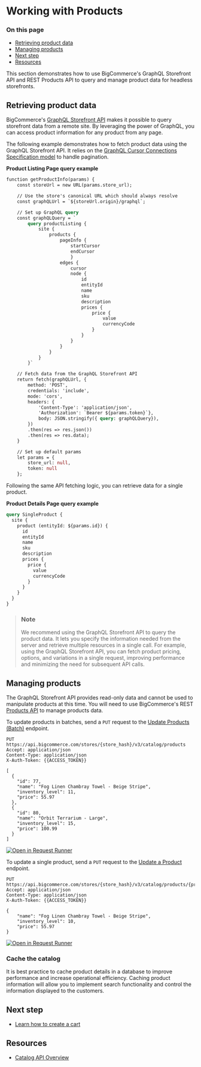 # Working with Products

<div class="otp" id="no-index">

### On this page
- [Retrieving product data](#retrieving-product-data)
- [Managing products](#managing-products)
- [Next step](#next-step)
- [Resources](#resources)

</div>

This section demonstrates how to use BigCommerce's GraphQL Storefront API and REST Products API to query and manage product data for headless storefronts.

## Retrieving product data

BigCommerce's [GraphQL Storefront API](https://developer.bigcommerce.com/api-reference/graphql/graphql) makes it possible to query storefront data from a remote site. By leveraging the power of GraphQL, you can access product information for any product from any page.

The following example demonstrates how to fetch product data using the GraphQL Storefront API. It relies on the [GraphQL Cursor Connections Specification model](https://relay.dev/graphql/connections.htm) to handle pagination.

**Product Listing Page query example**

```graphql
function getProductInfo(params) {
    const storeUrl = new URL(params.store_url);

    // Use the store's canonical URL which should always resolve
    const graphQLUrl = `${storeUrl.origin}/graphql`;

    // Set up GraphQL query
    const graphQLQuery = `
        query productListing {
            site {
                products {
                    pageInfo {
                        startCursor
                        endCursor
                        }
                    edges {
                        cursor
                        node {
                            id
                            entityId
                            name
                            sku
                            description
                            prices {
                                price {
                                    value
                                    currencyCode
                                }
                            }
                        }
                    }
                }
            }
        }`

    // Fetch data from the GraphQL Storefront API
    return fetch(graphQLUrl, {
        method: 'POST',
        credentials: 'include',
        mode: 'cors',
        headers: { 
            'Content-Type': 'application/json', 
            'Authorization': `Bearer ${params.token}`},
            body: JSON.stringify({ query: graphQLQuery}),
        })
        .then(res => res.json())
        .then(res => res.data);
    }

    // Set up default params
    let params = {
        store_url: null,
        token: null
    };
```
Following the same API fetching logic, you can retrieve data for a single product.

**Product Details Page query example**

```graphql
query SingleProduct {
  site {
    product (entityId: ${params.id}) {
      id
      entityId
      name
      sku
      description
      prices {
        price {
          value
          currencyCode
        }
      }
    }
  }
}
```

<div class="HubBlock--callout">
<div class="CalloutBlock--info">
<div class="HubBlock-content">

> ### Note
> We recommend using the GraphQL Storefront API to query the product data. It lets you specify the information needed from the server and retrieve multiple resources in a single call. For example, using the GraphQL Storefront API, you can fetch product pricing, options, and variations in a single request, improving performance and minimizing the need for subsequent API calls.
</div>
</div>
</div>

## Managing products

The GraphQL Storefront API provides read-only data and cannot be used to manipulate products at this time. You will need to use BigCommerce's REST [Products API](https://developer.bigcommerce.com/api-reference/store-management/catalog/products/) to manage products data. 

To update products in batches, send a `PUT` request to the [Update Products (Batch)](https://developer.bigcommerce.com/api-reference/store-management/catalog/products/updateproducts) endpoint. 

```http
PUT https://api.bigcommerce.com/stores/{store_hash}/v3/catalog/products
Accept: application/json
Content-Type: application/json
X-Auth-Token: {{ACCESS_TOKEN}}

[
  {
    "id": 77,
    "name": "Fog Linen Chambray Towel - Beige Stripe",
    "inventory_level": 11,
    "price": 55.97
  },
  {
    "id": 80,
    "name": "Orbit Terrarium - Large",
    "inventory_level": 15,
    "price": 100.99
  }
]
```

[![Open in Request Runner](https://storage.googleapis.com/bigcommerce-production-dev-center/images/Open-Request-Runner.svg)](https://developer.bigcommerce.com/api-reference/store-management/catalog/products/updateproducts#requestrunner)

To update a single product, send a `PUT` request to the [Update a Product](https://developer.bigcommerce.com/api-reference/store-management/catalog/products/updateproduct) endpoint.

```http
PUT https://api.bigcommerce.com/stores/{store_hash}/v3/catalog/products/{product_id}
Accept: application/json
Content-Type: application/json
X-Auth-Token: {{ACCESS_TOKEN}}

{
    "name": "Fog Linen Chambray Towel - Beige Stripe",
    "inventory_level": 10,
    "price": 55.97
}
```

[![Open in Request Runner](https://storage.googleapis.com/bigcommerce-production-dev-center/images/Open-Request-Runner.svg)](https://developer.bigcommerce.com/api-reference/store-management/catalog/products/updateproduct#requestrunner)

### Cache the catalog

It is best practice to cache product details in a database to improve performance and increase operational efficiency. Caching product information will allow you to implement search functionality and control the information displayed to the customers.
 
## Next step

- [Learn how to create a cart](https://developer.bigcommerce.com/api-docs/storefronts/guide/carts)

## Resources

- [Catalog API Overview](https://developer.bigcommerce.com/api-docs/store-management/catalog/catalog-overview)
